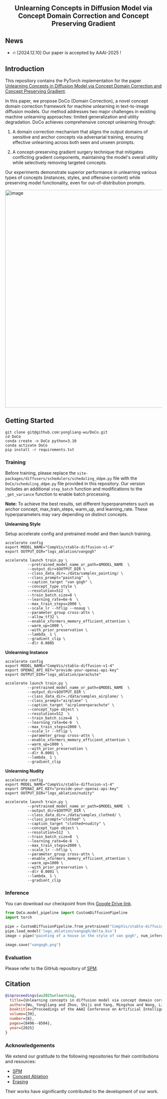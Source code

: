 <h2 align="center">Unlearning Concepts in Diffusion Model via Concept Domain Correction and Concept Preserving Gradient</h2>

## News

* :fire: [2024.12.10] Our paper is accepted by AAAI-2025 !

## Introduction
This repository contains the PyTorch implementation for the paper [Unlearning Concepts in Diffusion Model via Concept Domain Correction and Concept Preserving Gradient](https://arxiv.org/abs/2405.15304).

In this paper, we propose DoCo (Domain Correction), a novel concept domain correction framework for machine unlearning in text-to-image diffusion models. Our method addresses two major challenges in existing machine unlearning approaches: limited generalization and utility degradation. DoCo achieves comprehensive concept unlearning through:

1. A domain correction mechanism that aligns the output domains of sensitive and anchor concepts via adversarial training, ensuring effective unlearning across both seen and unseen prompts.

2. A concept-preserving gradient surgery technique that mitigates conflicting gradient components, maintaining the model's overall utility while selectively removing targeted concepts.

Our experiments demonstrate superior performance in unlearning various types of concepts (instances, styles, and offensive content) while preserving model functionality, even for out-of-distribution prompts.

<img width="700" alt="image" src="https://github.com/user-attachments/assets/3b3fd95c-7b2d-4843-bf5b-4d8fe6498718">

## Getting Started
```
git clone git@github.com:yongliang-wu/DoCo.git
cd DoCo
conda create -n DoCo python=3.10
conda activate DoCo
pip install -r requirements.txt
```

### Training
Before training, please replace the `site-packages/diffusers/schedulers/scheduling_ddpm.py` file with the `DoCo/scheduling_ddpm.py` file provided in this repository. Our version includes an additional `step_batch` function and modifications to the `_get_variance` function to enable batch processing.

**Note:** To achieve the best results, set different hyperparameters such as anchor concept, max_train_steps, warm_up, and learning_rate. These hyperparameters may vary depending on distinct concepts.

**Unlearning Style**

Setup accelerate config and pretrained model and then launch training. 

```
accelerate config
export MODEL_NAME="CompVis/stable-diffusion-v1-4"
export OUTPUT_DIR="logs_ablation/vangogh"

accelerate launch train.py \
          --pretrained_model_name_or_path=$MODEL_NAME  \
          --output_dir=$OUTPUT_DIR \
          --class_data_dir=./data/samples_painting/ \
          --class_prompt="painting"  \
          --caption_target "van gogh" \
          --concept_type style \
          --resolution=512  \
          --train_batch_size=8 \
          --learning_rate=6e-6  \
          --max_train_steps=2000 \
          --scale_lr --hflip --noaug \
          --parameter_group cross-attn \
          --allow_tf32 \
          --enable_xformers_memory_efficient_attention \
          --warm_up=1000 \
          --with_prior_preservation \
          --lambda_ 1 \
          --gradient_clip \
          --dlr 0.0005
```


**Unlearning Instance**
```
accelerate config
export MODEL_NAME="CompVis/stable-diffusion-v1-4"
export OPENAI_API_KEY="provide-your-openai-api-key"
export OUTPUT_DIR="logs_ablation/parachute"

accelerate launch train.py \
          --pretrained_model_name_or_path=$MODEL_NAME  \
          --output_dir=$OUTPUT_DIR \
          --class_data_dir=./data/samples_airplane/ \
          --class_prompt="airplane" \
          --caption_target "airplane+parachute" \
          --concept_type object \
          --resolution=512  \
          --train_batch_size=8  \
          --learning_rate=6e-6  \
          --max_train_steps=2000 \
          --scale_lr --hflip \
          --parameter_group cross-attn \
          --enable_xformers_memory_efficient_attention \
          --warm_up=1000 \
          --with_prior_preservation \
          --dlr 0.0001 \
          --lambda_ 1 \
          --gradient_clip
```


**Unlearning Nudity**
```
accelerate config
export MODEL_NAME="CompVis/stable-diffusion-v1-4"
export OPENAI_API_KEY="provide-your-openai-api-key"
export OUTPUT_DIR="logs_ablation/nudity"

accelerate launch train.py \
          --pretrained_model_name_or_path=$MODEL_NAME  \
          --output_dir=$OUTPUT_DIR \
          --class_data_dir=./data/samples_clothed/ \
          --class_prompt="clothed" \
          --caption_target "clothed+nudity" \
          --concept_type object \
          --resolution=512  \
          --train_batch_size=8  \
          --learning_rate=6e-6  \
          --max_train_steps=2000 \
          --scale_lr --hflip \
          --parameter_group cross-attn \
          --enable_xformers_memory_efficient_attention \
          --warm_up=1000 \
          --with_prior_preservation \
          --dlr 0.0001 \
          --lambda_ 1 \
          --gradient_clip
```

### Inference
You can download our checkpoint from this [Google Drive link](https://drive.google.com/drive/folders/1xPe4BDUa2Rn8jQ90-Onr4kq6Mr4Oip7f?usp=sharing).

```python
from DoCo.model_pipeline import CustomDiffusionPipeline
import torch

pipe = CustomDiffusionPipeline.from_pretrained("CompVis/stable-diffusion-v1-4", torch_dtype=torch.float16).to("cuda")
pipe.load_model('logs_ablation/vangogh/delta.bin')
image = pipe("painting of a house in the style of van gogh", num_inference_steps=50, guidance_scale=6., eta=1.).images[0]

image.save("vangogh.png")
```

### Evaluation
Please refer to the GitHub repository of [SPM](https://github.com/Con6924/SPM).

## Citation

```bibtex
@inproceedings{wu2025unlearning,
  title={Unlearning concepts in diffusion model via concept domain correction and concept preserving gradient},
  author={Wu, Yongliang and Zhou, Shiji and Yang, Mingzhuo and Wang, Lianzhe and Chang, Heng and Zhu, Wenbo and Hu, Xinting and Zhou, Xiao and Yang, Xu},
  booktitle={Proceedings of the AAAI Conference on Artificial Intelligence},
  volume={39},
  number={8},
  pages={8496--8504},
  year={2025}
}
```

### Acknowledgements
We extend our gratitude to the following repositories for their contributions and resources:

- [SPM](https://github.com/Con6924/SPM)
- [Concept Ablation](https://github.com/nupurkmr9/concept-ablation)
- [Erasing](https://github.com/rohitgandikota/erasing)

Their works have significantly contributed to the development of our work.

